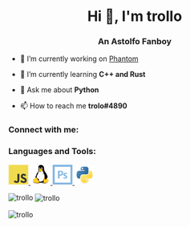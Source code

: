 <h1 align="center">Hi 👋, I'm trollo</h1>
<h3 align="center">An Astolfo Fanboy</h3>

- 🔭 I’m currently working on [Phantom](https://github.com/SomePineaple/Phantom)

- 🌱 I’m currently learning **C++ and Rust**

- 💬 Ask me about **Python**

- 📫 How to reach me **trolo#4890**

<h3 align="left">Connect with me:</h3>
<p align="left">
</p>

<h3 align="left">Languages and Tools:</h3>
<p align="left"> <a href="https://developer.mozilla.org/en-US/docs/Web/JavaScript" target="_blank" rel="noreferrer"> <img src="https://raw.githubusercontent.com/devicons/devicon/master/icons/javascript/javascript-original.svg" alt="javascript" width="40" height="40"/> </a> <a href="https://www.linux.org/" target="_blank" rel="noreferrer"> <img src="https://raw.githubusercontent.com/devicons/devicon/master/icons/linux/linux-original.svg" alt="linux" width="40" height="40"/> </a> <a href="https://www.photoshop.com/en" target="_blank" rel="noreferrer"> <img src="https://raw.githubusercontent.com/devicons/devicon/master/icons/photoshop/photoshop-line.svg" alt="photoshop" width="40" height="40"/> </a> <a href="https://www.python.org" target="_blank" rel="noreferrer"> <img src="https://raw.githubusercontent.com/devicons/devicon/master/icons/python/python-original.svg" alt="python" width="40" height="40"/> </a></p>

<p><img align="left" src="https://github-readme-stats.vercel.app/api/top-langs?username=trollo&show_icons=true&locale=en&layout=compact" alt="trollo" /></p>

<p>&nbsp;<img align="center" src="https://github-readme-stats.vercel.app/api?username=trollo&show_icons=true&locale=en" alt="trollo" /></p>

<p><img align="center" src="https://github-readme-streak-stats.herokuapp.com/?user=trollo&" alt="trollo" /></p>

